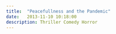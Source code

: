 ```yaml
---
title:  "Peacefullness and the Pandemic"
date:   2013-11-10 10:18:00
description: Thriller Comedy Horror
---
```



